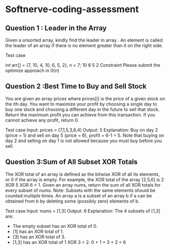 # Softnerve-coding-assessment
## Question 1 : Leader in the Array
Given a unsorted array, kindly find the leader in array . An element is called the leader of an
array if there is no element greater than it on the right side.

Test case

int arr[] = {7, 10, 4, 10, 6, 5, 2}, n = 7;
10 6 5 2
Constraint
Please submit the optimize approach in 0(n)


## Question 2 :Best Time to Buy and Sell Stock
You are given an array prices where prices[i] is the price of a given stock on the ith day.
You want to maximize your profit by choosing a single day to buy one stock and choosing a
different day in the future to sell that stock.
Return the maximum profit you can achieve from this transaction. If you cannot achieve any
profit, return 0.

Test case
Input: prices = [7,1,5,3,6,4]
Output: 5
Explanation: Buy on day 2 (price = 1) and sell on day 5 (price = 6), profit = 6-1 = 5.
Note that buying on day 2 and selling on day 1 is not allowed because you must buy before you sell.

## Question 3:Sum of All Subset XOR Totals
The XOR total of an array is defined as the bitwise XOR of all its elements, or 0 if the array is
empty.
For example, the XOR total of the array [2,5,6] is 2 XOR 5 XOR 6 = 1.
Given an array nums, return the sum of all XOR totals for every subset of nums.
Note: Subsets with the same elements should be counted multiple times.
An array a is a subset of an array b if a can be obtained from b by deleting some (possibly zero)
elements of b.

Test case
Input: nums = [1,3]
Output: 6
Explanation: The 4 subsets of [1,3] are:
- The empty subset has an XOR total of 0.
- [1] has an XOR total of 1.
- [3] has an XOR total of 3.
- [1,3] has an XOR total of 1 XOR 3 = 2.
0 + 1 + 3 + 2 = 6
